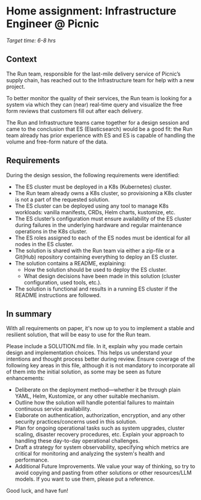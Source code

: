 # Home assignment: Infrastructure Engineer @ Picnic

_Target time: 6-8 hrs_

## Context

The Run team, responsible for the last-mile delivery service of Picnic’s supply
chain, has reached out to the Infrastructure team for help with a new project.

To better monitor the quality of their services, the Run team is looking for a
system via which they can (near) real-time query and visualize the free form
reviews that customers fill out after each delivery.

The Run and Infrastructure teams came together for a design session and came to
the conclusion that ES (Elasticsearch) would be a good fit: the Run team already
has prior experience with ES and ES is capable of handling the volume and
free-form nature of the data.

## Requirements

During the design session, the following requirements were identified:

- The ES cluster must be deployed in a K8s (Kubernetes) cluster.
- The Run team already owns a K8s cluster, so provisioning a K8s cluster is not
  a part of the requested solution.
- The ES cluster can be deployed using any tool to manage K8s workloads: vanilla
  manifests, CRDs, Helm charts, kustomize, etc.
- The ES cluster’s configuration must ensure availability of the ES cluster
  during failures in the underlying hardware and regular maintenance operations
  in the K8s cluster.
- The ES roles assigned to each of the ES nodes must be identical for all nodes
  in the ES cluster.
- The solution is shared with the Run team via either a zip-file or a Git(Hub)
  repository containing everything to deploy an ES cluster.
- The solution contains a README, explaining:
  - How the solution should be used to deploy the ES cluster.
  - What design decisions have been made in this solution (cluster
    configuration, used tools, etc.).
- The solution is functional and results in a running ES cluster if the README
  instructions are followed.

## In summary

With all requirements on paper, it's now up to you to implement a stable and resilient solution, that will be easy to use for the Run team.

Please include a SOLUTION.md file. In it, explain why you made certain design and implementation choices. This helps us understand your intentions and thought process better during review.
Ensure coverage of the following key areas in this file, although it is not mandatory to incorporate all of them into the initial solution, as some may be seen as future enhancements:
 - Deliberate on the deployment method—whether it be through plain YAML, Helm, Kustomize, or any other suitable mechanism.
 - Outline how the solution will handle potential failures to maintain continuous service availability.
 - Elaborate on authentication, authorization, encryption, and any other security practices/concerns used in this solution.
 - Plan for ongoing operational tasks such as system upgrades, cluster scaling, disaster recovery procedures, etc. Explain your approach to handling these day-to-day operational challenges.
 - Draft a strategy for system observability, specifying which metrics are critical for monitoring and analyzing the system's health and performance.
 - Additional Future Improvements.
We value your way of thinking, so try to avoid copying and pasting from other solutions or other resources/LLM models. If you want to use them, please put a reference.

Good luck, and have fun!
